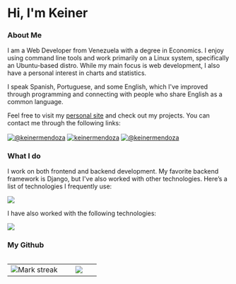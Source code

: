 # Hi, I'm Keiner

 ### About Me
 
I am a Web Developer from Venezuela with a degree in Economics. I enjoy using command line tools and work primarily on a Linux system, specifically an Ubuntu-based distro. While my main focus is web development, I also have a personal interest in charts and statistics. 

I speak Spanish, Portuguese, and some English, which I've improved through programming and connecting with people who share English as a common language.

Feel free to visit my [personal site](https://keinermendoza.com) and check out my projects. You can contact me through the following links:

<p align="left">
 
<a href="https://api.whatsapp.com/send?phone=556592823891" target="blank"><img align="center" src="https://img.shields.io/badge/WhatsApp-25D366?style=for-the-badge&logo=whatsapp&logoColor=white" alt="@keinermendoza"  /></a>
<a href="https://www.linkedin.com/in/keiner-asael-mendoza-andrade-988ab594/" target="blank"><img align="center" src="https://img.shields.io/badge/LinkedIn-0077B5?style=for-the-badge&logo=linkedin&logoColor=white" alt="keinermendoza"/></a>
<a href="mailto:keinermendoza@gmail.com" target="blank"><img align="center" src="https://img.shields.io/badge/Gmail-D14836?style=for-the-badge&logo=gmail&logoColor=white" alt="@keinermendoza"  /></a>
  </p>
  
### What I do
I work on both frontend and backend development. My favorite backend framework is Django, but I've also worked with other technologies. Here’s a list of technologies I frequently use:

 <img src="https://skillicons.dev/icons?i=python,js,html,css,django,nextjs,tailwindcss,bootstrap,htmx,alpinejs,react,webpack,postgres,sqlite,nginx,docker" />

I have also worked with the following technologies:

 <img src="https://skillicons.dev/icons?i=php,laravel,mysql" />

### My Github
<table align="left">
<tr border="none">
<td width="60%" align="center">
<!--  <img  align="center"  src="https://github-readme-stats.vercel.app/api?username=unsimpledev&theme=dark&show_icons=true&count_private=true" />
  <br></br> -->
  <img  title="🔥 Get streak stats for your profile at git.io/streak-stats" alt="Mark streak" src="https://github-readme-streak-stats.herokuapp.com/?user=keinermendoza&theme=dark&hide_border=false" /> 
</td>

<td width="40%" align="center">

  <img  align="center"  src="https://github-readme-stats.anuraghazra1.vercel.app/api/top-langs/?username=keinermendoza&theme=dark&hide_border=false&no-bg=true&no-frame=true&langs_count=10"/>

  </td>
</tr>
</table>


 
